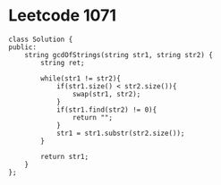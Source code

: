 # Leetcode 1071
    class Solution {
    public:
        string gcdOfStrings(string str1, string str2) {
            string ret;

            while(str1 != str2){
                if(str1.size() < str2.size()){
                    swap(str1, str2);
                }
                if(str1.find(str2) != 0){
                    return "";
                }
                str1 = str1.substr(str2.size());
            }

            return str1;
        }
    };

